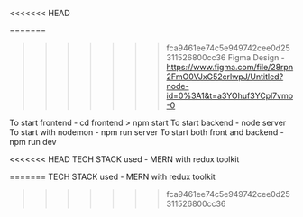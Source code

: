 <<<<<<< HEAD

=======
>>>>>>> fca9461ee74c5e949742cee0d25311526800cc36
Figma Design - https://www.figma.com/file/28rpn2FmO0VJxG52crlwpJ/Untitled?node-id=0%3A1&t=a3YOhuf3YCpl7vmo-0

To start frontend - cd frontend > npm start
To start backend -  node server
To start with nodemon - npm run server
To start both front and backend - npm run dev

<<<<<<< HEAD
TECH STACK used - MERN with redux toolkit 


=======
TECH STACK used - MERN with redux toolkit
>>>>>>> fca9461ee74c5e949742cee0d25311526800cc36

